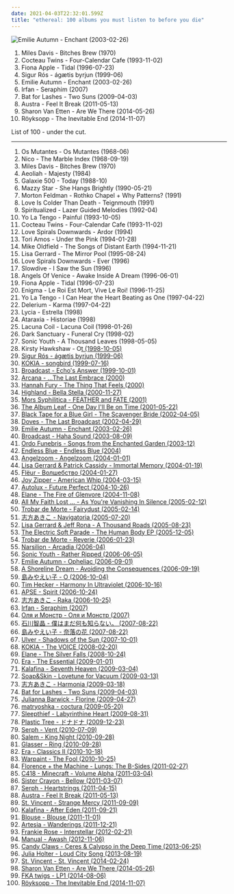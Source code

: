 ```yaml
---
date: 2021-04-03T22:32:01.599Z
title: "ethereal: 100 albums you must listen to before you die"
---
```

![Emilie Autumn - Enchant (2003-02-26)](http://coverartarchive.org/release/16e3ac46-606a-445e-9a20-b7b8bf1a08ea/3206309884-500.jpg "Emilie Autumn - Enchant (2003-02-26)")
<ol class="albums">
<li data-cover="http://coverartarchive.org/release/b7cf6ab3-1fab-45cd-97a2-8e684ffcada1/1895278823-500.jpg" data-tags="jazz, jazz fusion, fusion" role="button">Miles Davis - Bitches Brew (1970)</li>
<li data-cover="http://coverartarchive.org/release/646c6f8d-64bd-38ec-8cf3-3a5f5008cf88/7946166850-500.jpg" data-tags="dream pop" role="button">Cocteau Twins - Four-Calendar Cafe (1993-11-02)</li>
<li data-cover="http://coverartarchive.org/release/e1bba6de-84e1-37db-9123-6901cb01ec8d/1402280819-500.jpg" data-tags="female vocalists, alternative, singer-songwriter" role="button">Fiona Apple - Tidal (1996-07-23)</li>
<li data-cover="https://via.placeholder.com/450" data-tags="post-rock" role="button">Sigur Rós - ágætis byrjun (1999-06)</li>
<li data-cover="http://coverartarchive.org/release/16e3ac46-606a-445e-9a20-b7b8bf1a08ea/3206309884-500.jpg" data-tags="ethereal, gothic, faerie music" role="button">Emilie Autumn - Enchant (2003-02-26)</li>
<li data-cover="http://coverartarchive.org/release/ac9ff732-814f-4c91-87eb-acc311c80c7d/2044549867-500.jpg" data-tags="ethereal, female vocalists" role="button">Irfan - Seraphim (2007)</li>
<li data-cover="http://coverartarchive.org/release/1589c9ec-b9d8-30e6-8f0c-57dd7c52ec35/8202001315-500.jpg" data-tags="alternative, atmospheric" role="button">Bat for Lashes - Two Suns (2009-04-03)</li>
<li data-cover="http://coverartarchive.org/release/5e8aec59-129c-4cb4-b894-5e59edb5c4ca/4261741516-500.jpg" data-tags="indie electronic, new wave, alternative, synthpop" role="button">Austra - Feel It Break (2011-05-13)</li>
<li data-cover="http://coverartarchive.org/release/294ce5a9-a36b-4e41-982e-56f2f94bb581/20346832405-500.jpg" data-tags="folk, indie folk" role="button">Sharon Van Etten - Are We There (2014-05-26)</li>
<li data-cover="http://coverartarchive.org/release/7704bdf5-5fcd-4f80-a759-30fba880bfe6/8762633349-500.jpg" data-tags="electronic, downtempo" role="button">Röyksopp - The Inevitable End (2014-11-07)</li>
</ol>
List of 100 - under the cut.
<!-- more -->

_________________

<ol class="albums">
<li data-cover="http://coverartarchive.org/release/20a55a85-2942-3444-be5c-3bf4eef707cf/23106666641-500.jpg" data-tags="psychedelic, tropicalia" role="button">
Os Mutantes - Os Mutantes (1968-06)
</li>
<li data-cover="https://via.placeholder.com/450" data-tags="experimental, 1968, avant-garde, avant-folk" role="button">
Nico - The Marble Index (1968-09-19)
</li>
<li data-cover="http://coverartarchive.org/release/b7cf6ab3-1fab-45cd-97a2-8e684ffcada1/1895278823-500.jpg" data-tags="jazz, jazz fusion, fusion" role="button">
Miles Davis - Bitches Brew (1970)
</li>
<li data-cover="http://coverartarchive.org/release/b2ce1cc2-e4ea-4025-b0be-b50a282d7374/5562006793-500.jpg" data-tags="instrumental, ambient, new age, dreamy, peaceful, ethereal, spiritual, meditation, relaxing, aeoliah" role="button">
Aeoliah - Majesty (1984)
</li>
<li data-cover="https://via.placeholder.com/450" data-tags="slowcore, shoegaze" role="button">
Galaxie 500 - Today (1988-10)
</li>
<li data-cover="http://coverartarchive.org/release/c74307be-1085-4026-97ab-60b676e367c5/1923128273-500.jpg" data-tags="female vocalists, 90s, dream pop" role="button">
Mazzy Star - She Hangs Brightly (1990-05-21)
</li>
<li data-cover="http://coverartarchive.org/release/9a0e9aed-5aab-457c-bd8f-d3c5dafbaecf/15568336503-500.jpg" data-tags="minimalism, minimalist" role="button">
Morton Feldman - Rothko Chapel + Why Patterns? (1991)
</li>
<li data-cover="http://coverartarchive.org/release/c5ac599c-7099-3897-947a-90e9906c6500/3351567938-500.jpg" data-tags="ethereal" role="button">
Love Is Colder Than Death - Teignmouth (1991)
</li>
<li data-cover="http://coverartarchive.org/release/21d0c2f7-cf7d-4c99-80ec-4a13cf098f58/27225076889-500.jpg" data-tags="indie, electronic, rock, 90s" role="button">
Spiritualized - Lazer Guided Melodies (1992-04)
</li>
<li data-cover="http://coverartarchive.org/release/a6e8c16e-ebfb-47a0-abe7-582e606cb353/25345498085-500.jpg" data-tags="90s, indie rock, shoegaze" role="button">
Yo La Tengo - Painful (1993-10-05)
</li>
<li data-cover="http://coverartarchive.org/release/646c6f8d-64bd-38ec-8cf3-3a5f5008cf88/7946166850-500.jpg" data-tags="dream pop" role="button">
Cocteau Twins - Four-Calendar Cafe (1993-11-02)
</li>
<li data-cover="http://coverartarchive.org/release/cf042b54-74aa-41d8-a7a7-9f134e768b28/1782149775-500.jpg" data-tags="ethereal" role="button">
Love Spirals Downwards - Ardor (1994)
</li>
<li data-cover="http://coverartarchive.org/release/716ab432-03be-3567-9d9f-1cbb4736e0dc/24215052902-500.jpg" data-tags="piano, alternative, 90s" role="button">
Tori Amos - Under the Pink (1994-01-28)
</li>
<li data-cover="http://coverartarchive.org/release/397dce0c-4cb6-3a14-bf04-06cc4776d1a1/17460087873-500.jpg" data-tags="new age, ambient" role="button">
Mike Oldfield - The Songs of Distant Earth (1994-11-21)
</li>
<li data-cover="https://img.discogs.com/7GmCPVa4X-qqUhrq7quu3D5kWyg=/fit-in/600x619/filters:strip_icc():format(jpeg):mode_rgb():quality(90)/discogs-images/R-943387-1531283585-6021.png.jpg" data-tags="ethereal, ambient" role="button">
Lisa Gerrard - The Mirror Pool (1995-08-24)
</li>
<li data-cover="http://coverartarchive.org/release/75e0ef0e-0bb0-4418-bcee-ac765ef95a5b/1782305478-500.jpg" data-tags="ethereal" role="button">
Love Spirals Downwards - Ever (1996)
</li>
<li data-cover="http://coverartarchive.org/release/e4c09d4f-7990-471c-a260-a2e4588c0b2c/10148501880-500.jpg" data-tags="shoegaze, dream pop, ethereal" role="button">
Slowdive - I Saw the Sun (1996)
</li>
<li data-cover="https://img.discogs.com/eQiBxf4AD0GY2EHMECA8M1xxpYY=/fit-in/600x592/filters:strip_icc():format(jpeg):mode_rgb():quality(90)/discogs-images/R-1042155-1187314597.jpeg.jpg" data-tags="ambient, ethereal, neo-classical" role="button">
Angels Of Venice - Awake Inside A Dream (1996-06-01)
</li>
<li data-cover="http://coverartarchive.org/release/e1bba6de-84e1-37db-9123-6901cb01ec8d/1402280819-500.jpg" data-tags="female vocalists, alternative, singer-songwriter" role="button">
Fiona Apple - Tidal (1996-07-23)
</li>
<li data-cover="https://via.placeholder.com/450" data-tags="new age, enigma, ambient" role="button">
Enigma - Le Roi Est Mort, Vive Le Roi! (1996-11-25)
</li>
<li data-cover="https://img.discogs.com/9IgsCGWFGPLHb-Uws5WMoGTJj-Q=/fit-in/600x390/filters:strip_icc():format(jpeg):mode_rgb():quality(90)/discogs-images/R-4612080-1500912766-1226.jpeg.jpg" data-tags="indie rock, 90s" role="button">
Yo La Tengo - I Can Hear the Heart Beating as One (1997-04-22)
</li>
<li data-cover="http://coverartarchive.org/release/5a10bb6c-a45a-3a7c-8b3e-db564afae2f3/14512497121-500.jpg" data-tags="ambient" role="button">
Delerium - Karma (1997-04-22)
</li>
<li data-cover="https://img.discogs.com/J15B2jbVt9XWXJLHT5z4ZlLhpXs=/fit-in/600x600/filters:strip_icc():format(jpeg):mode_rgb():quality(90)/discogs-images/R-5155758-1386007235-9377.jpeg.jpg" data-tags="gothic, 90s, soft, ethereal, emotional, darkwave, lycia, nihilism, dream, us, night time, to explore, existentialism, music and poetry, excruciatingly beautiful, autumn and winter, lauraann163" role="button">
Lycia - Estrella (1998)
</li>
<li data-cover="http://coverartarchive.org/release/f588fe12-0217-4ad3-931a-373ebd9a9726/1828528867-500.jpg" data-tags="medieval, ethereal, italian, medieval folk" role="button">
Ataraxia - Historiae (1998)
</li>
<li data-cover="http://coverartarchive.org/release/70578657-4756-4024-8836-5a1b34cb83a7/16305003945-500.jpg" data-tags="gothic metal" role="button">
Lacuna Coil - Lacuna Coil (1998-01-26)
</li>
<li data-cover="http://coverartarchive.org/release/4747688c-7dfa-449e-8f3c-230d15efb809/22396052125-500.jpg" data-tags="chillout, pop, japanese, emo, female vocalists, dance, cute, epic, easy listening, gothic, new age, comedy, ethereal, humour, anime, dark ambient, j-rock, parody, j-pop, relax, halloween, bdsm, porn, what, based, visual kei, vulgar, brutal death metal, jrock, meme, gay metal, bollocks, denpa, hipster, true metal, joke, lucifer, the only true metal of steel, pretentious bullshit, doujin, nazi, racist, unoriginal, not music, wannabe, manowar, weeaboo, swag, chuck norris does not approve, fuck that shit, kawaii, 4chan, anison, folklore intellectuel, poser, lmao, worst song ever, posers, lgbt, doujin ongaku, true metal of steel, donald trump, child molester, rechtsrock" role="button">
Dark Sanctuary - Funeral Cry (1998-02)
</li>
<li data-cover="https://img.discogs.com/kDCErLYuYxpyy1P0XYs76ir_wos=/fit-in/600x597/filters:strip_icc():format(jpeg):mode_rgb():quality(90)/discogs-images/R-4463291-1365917725-2626.jpeg.jpg" data-tags="experimental, alternative" role="button">
Sonic Youth - A Thousand Leaves (1998-05-05)
</li>
<li data-cover="https://via.placeholder.com/450" data-tags="chillout, ambient, downtempo, ethereal" role="button">
Kirsty Hawkshaw - O<u>t (1998-10-05)
</li>
<li data-cover="https://via.placeholder.com/450" data-tags="post-rock" role="button">
Sigur Rós - ágætis byrjun (1999-06)
</li>
<li data-cover="http://coverartarchive.org/release/cd9b2fd9-d67a-4c3b-a405-89252fbe16d9/21496136995-500.jpg" data-tags="ethereal" role="button">
KOKIA - songbird (1999-07-16)
</li>
<li data-cover="https://img.discogs.com/apRCAVoOUbfAyYmP3WwqGf4TsmE=/fit-in/300x300/filters:strip_icc():format(jpeg):mode_rgb():quality(90)/discogs-images/R-6878909-1428592998-5269.jpeg.jpg" data-tags="electronic, electronica, indie rock, indie electronic, post-rock, downtempo, druggy, ambient pop, psychedelic pop, dreamy, reflective, atmospheric, whimsical, late night, dream pop, clinical, literate, ethereal, fractured, wry, dramatic, introspection, reflection, eerie, hypnotic, spacey, psychedelic rock, trippy, sophisticated, poignant, detached, playful, sunday afternoon, sweet, solitude, delicate, light, background music, nocturnal, imagination, avant-pop, refined, stylish, wintry, hanging out, restrained, sparkling, circular, innocent, spiked-candy radio, space-age, retro-futuristic, julian house album art, ashich party" role="button">
Broadcast - Echo's Answer (1999-10-01)
</li>
<li data-cover="http://coverartarchive.org/release/7e421cd9-eb4f-4a0e-a50b-2315efe293c9/2180696047-500.jpg" data-tags="ethereal" role="button">
Arcana - ...The Last Embrace (2000)
</li>
<li data-cover="https://via.placeholder.com/450" data-tags="ethereal, music to drown in" role="button">
Hannah Fury - The Thing That Feels (2000)
</li>
<li data-cover="https://img.discogs.com/LhOFG7NZFxcT-m1QXOAdKtLzXGk=/fit-in/600x523/filters:strip_icc():format(jpeg):mode_rgb():quality(90)/discogs-images/R-3572852-1335792495.jpeg.jpg" data-tags="trance, electronic, trip-hop, ethereal, enigmatic, gotic" role="button">
Highland - Bella Stella (2000-11-27)
</li>
<li data-cover="http://coverartarchive.org/release/ad1a06f7-8bbb-4895-a748-8ac36d61bed7/5508693710-500.jpg" data-tags="ethereal, gothic rock, goth rock" role="button">
Mors Syphilitica - FEATHER and FATE (2001)
</li>
<li data-cover="https://via.placeholder.com/450" data-tags="post-rock" role="button">
The Album Leaf - One Day I'll Be on Time (2001-05-22)
</li>
<li data-cover="https://img.discogs.com/TZeUZkqH09-ORyvieBQPlc1jtss=/fit-in/600x599/filters:strip_icc():format(jpeg):mode_rgb():quality(90)/discogs-images/R-442973-1440926843-4596.jpeg.jpg" data-tags="gothic, ethereal" role="button">
Black Tape for a Blue Girl - The Scavenger Bride (2002-04-05)
</li>
<li data-cover="http://coverartarchive.org/release/5e306f81-9a7c-3d3a-9393-43dd35440717/24893740190-500.jpg" data-tags="britpop, indie" role="button">
Doves - The Last Broadcast (2002-04-29)
</li>
<li data-cover="http://coverartarchive.org/release/16e3ac46-606a-445e-9a20-b7b8bf1a08ea/3206309884-500.jpg" data-tags="ethereal, gothic, faerie music" role="button">
Emilie Autumn - Enchant (2003-02-26)
</li>
<li data-cover="http://coverartarchive.org/release/1216e686-0799-4615-9e41-82473842ce07/2626806537-500.jpg" data-tags="electronica, indie, experimental, dream pop" role="button">
Broadcast - Haha Sound (2003-08-09)
</li>
<li data-cover="https://img.discogs.com/Fe6xErQ5wnb8pPGXa_6WO5ZHRbE=/fit-in/594x600/filters:strip_icc():format(jpeg):mode_rgb():quality(90)/discogs-images/R-801471-1382200401-4568.jpeg.jpg" data-tags="ethereal" role="button">
Ordo Funebris - Songs from the Enchanted Garden (2003-12)
</li>
<li data-cover="http://coverartarchive.org/release/685d0ef0-1bab-4ca3-b900-91e0595f2c0e/5921722843-500.jpg" data-tags="electronic, ethereal" role="button">
Endless Blue - Endless Blue (2004)
</li>
<li data-cover="http://coverartarchive.org/release/58f47cac-c702-4018-ba4a-7cf3a40941a2/2610903396-500.jpg" data-tags="ambient, ethereal, darkwave, female vocalists" role="button">
Angelzoom - Angelzoom (2004-01-01)
</li>
<li data-cover="http://coverartarchive.org/release/d249acde-8552-49d8-b854-bb5647112774/3341402168-500.jpg" data-tags="ethereal, darkwave, neoclassical" role="button">
Lisa Gerrard & Patrick Cassidy - Immortal Memory (2004-01-19)
</li>
<li data-cover="http://coverartarchive.org/release/ea9811df-915b-4d1b-8172-673b5cc4ce7d/4397578495-500.jpg" data-tags="ethereal" role="button">
Flëur - Волшебство (2004-01-27)
</li>
<li data-cover="http://coverartarchive.org/release/221494e5-8a64-4305-b255-0c82f7e18e65/27575844758-500.jpg" data-tags="alternative rock, ambient, indie pop, indie rock, female vocalists, power pop, shoegaze, dream pop, ethereal, powerpop, sweet, neo-psychedelia, hupin, morning blend, produced by kevin shields" role="button">
Joy Zipper - American Whip (2004-03-15)
</li>
<li data-cover="http://coverartarchive.org/release/3376bd98-51de-464c-a801-0bd4dc3d8256/24039927381-500.jpg" data-tags="shoegaze" role="button">
Autolux - Future Perfect (2004-10-26)
</li>
<li data-cover="https://img.discogs.com/h755aup4vPrO0tBSWmYsUPI5sLs=/fit-in/400x400/filters:strip_icc():format(jpeg):mode_rgb():quality(90)/discogs-images/R-737225-1153573735.jpeg.jpg" data-tags="ethereal, medieval" role="button">
Elane - The Fire of Glenvore (2004-11-08)
</li>
<li data-cover="http://coverartarchive.org/release/0d4cd2a6-512c-4e8c-b1ae-90849561d3f5/1828444102-500.jpg" data-tags="ethereal, neoclassical" role="button">
All My Faith Lost ... - As You're Vanishing In Silence (2005-02-12)
</li>
<li data-cover="https://img.discogs.com/aR-NBf345D0EAAF4K5Dq4OB4w9o=/fit-in/600x534/filters:strip_icc():format(jpeg):mode_rgb():quality(90)/discogs-images/R-801483-1200479401.jpeg.jpg" data-tags="ethereal, fantasy, neofolk" role="button">
Trobar de Morte - Fairydust (2005-02-14)
</li>
<li data-cover="http://coverartarchive.org/release/44157bc0-61dc-4abe-b5da-69f4ce8a0da2/10619449129-500.jpg" data-tags="ethereal, folk, dream folk, world fusion, experimental, epic, world, medieval, darkwave, gothic, avant-garde, classical, neoclassical darkwave, art pop, dream pop, neofolk" role="button">
志方あきこ - Navigatoria (2005-07-20)
</li>
<li data-cover="http://coverartarchive.org/release/3b803df2-86cb-4106-91b1-1c269b1776fc/18247981407-500.jpg" data-tags="ambient, female vocalists, world, new age, ethereal, world fusion, neo-classical, heavenly voices, lisa gerrard" role="button">
Lisa Gerrard & Jeff Rona - A Thousand Roads (2005-08-23)
</li>
<li data-cover="http://coverartarchive.org/release/591cce74-a716-402f-bdc7-efbff8aaee35/24216411678-500.jpg" data-tags="chillout, electronic, pop, soul, alternative, alternative rock, ambient, female vocalists, dance, ethereal" role="button">
The Electric Soft Parade - The Human Body EP (2005-12-05)
</li>
<li data-cover="http://coverartarchive.org/release/723d1bbd-0101-4539-a970-c2b232bfce3e/26215282194-500.jpg" data-tags="ethereal, neoclassical" role="button">
Trobar de Morte - Reverie (2006-01-23)
</li>
<li data-cover="https://img.discogs.com/p7NoU8uHMBWzqDzEVFc434UGxD4=/fit-in/600x536/filters:strip_icc():format(jpeg):mode_rgb():quality(90)/discogs-images/R-1289285-1207333830.jpeg.jpg" data-tags="ethereal, darkwave, neofolk" role="button">
Narsilion - Arcadia (2006-04)
</li>
<li data-cover="https://img.discogs.com/w7C3d8OHmFjsMS3t3Tvx8WQSFRo=/fit-in/400x391/filters:strip_icc():format(jpeg):mode_rgb():quality(90)/discogs-images/R-5119480-1385028132-2136.jpeg.jpg" data-tags="alternative rock" role="button">
Sonic Youth - Rather Ripped (2006-06-05)
</li>
<li data-cover="http://coverartarchive.org/release/db7a53e9-8865-4756-9d26-157e4f50d165/19887853784-500.jpg" data-tags="electronic" role="button">
Emilie Autumn - Opheliac (2006-09-01)
</li>
<li data-cover="http://coverartarchive.org/release/07e28baf-8e71-4b78-b4c1-f66da5f1a14c/18336316434-500.jpg" data-tags="trip-hop, alternative, post-rock, druggy, dreamy, ethereal, emotional, hypnotic, slowcore, spacey, trippy, symphonic, reverb, powerful, loved albums, drenched" role="button">
A Shoreline Dream - Avoiding the Consequences (2006-09-19)
</li>
<li data-cover="http://coverartarchive.org/release/e65e9d32-8fd1-4b7d-b6f7-6e12a4eb1fa2/22859041411-500.jpg" data-tags="ethereal, trip-hop, singer-songwriter, new age, dream pop" role="button">
島みやえい子 - O (2006-10-04)
</li>
<li data-cover="http://coverartarchive.org/release/8e0fa69a-067f-4c2a-8d78-61d3951302cb/25534985964-500.jpg" data-tags="ambient" role="button">
Tim Hecker - Harmony In Ultraviolet (2006-10-16)
</li>
<li data-cover="https://img.discogs.com/puejkqh-SaEpKYN6cldpw3JRDCY=/fit-in/426x426/filters:strip_icc():format(jpeg):mode_rgb():quality(90)/discogs-images/R-1011062-1194177277.jpeg.jpg" data-tags="ambient, post-rock, progressive, ethereal, post rock, lsd, manjoh, de:bug album reviews 2007, try this, toad-tested mother-approved" role="button">
APSE - Spirit (2006-10-24)
</li>
<li data-cover="http://coverartarchive.org/release/02892869-8957-41c6-87b0-b446226d38f1/10619457104-500.jpg" data-tags="ethereal, folk, world, heavenly voices, gothic, medieval, darkwave, world fusion, classical, epic" role="button">
志方あきこ - Raka (2006-10-25)
</li>
<li data-cover="http://coverartarchive.org/release/ac9ff732-814f-4c91-87eb-acc311c80c7d/2044549867-500.jpg" data-tags="ethereal, female vocalists" role="button">
Irfan - Seraphim (2007)
</li>
<li data-cover="http://coverartarchive.org/release/625a15f6-c80c-4fd0-92fe-fe50394c56ac/4397360415-500.jpg" data-tags="post-punk, ethereal, darkwave, art pop, ethereal wave" role="button">
Оля и Монстр - Оля и Монстр (2007)
</li>
<li data-cover="http://coverartarchive.org/release/d6ac81ce-a328-39eb-b29f-671c0b0382b3/23901214178-500.jpg" data-tags="japanese, female vocalists, atmospheric, ethereal, j-pop, chiaki ishikawa" role="button">
石川智晶 - 僕はまだ何も知らない。 (2007-08-22)
</li>
<li data-cover="http://coverartarchive.org/release/f09b7d36-a0eb-4b6f-b18a-04e0198be860/4905692219-500.jpg" data-tags="trip-hop, singer-songwriter, new age, ethereal, jpop women solo" role="button">
島みやえい子 - 奈落の花 (2007-08-22)
</li>
<li data-cover="http://coverartarchive.org/release/91f242ac-7e10-372e-9a51-2deace4a2f04/9227664763-500.jpg" data-tags="ambient" role="button">
Ulver - Shadows of the Sun (2007-10-01)
</li>
<li data-cover="https://img.discogs.com/zONSZxL3GCPWY5Mzd64wAkR6rgA=/fit-in/400x400/filters:strip_icc():format(jpeg):mode_rgb():quality(90)/discogs-images/R-2908417-1306753188.jpeg.jpg" data-tags="ethereal, classical crossover, folk" role="button">
KOKIA - The VOICE (2008-02-20)
</li>
<li data-cover="http://coverartarchive.org/release/1b7e0d89-ceff-444a-9963-34fac90ba3b5/16422860334-500.jpg" data-tags="ethereal, folk, darkwave, dark folk" role="button">
Elane - The Silver Falls (2008-10-24)
</li>
<li data-cover="http://coverartarchive.org/release/d471328b-ada7-4295-ac1b-88e9c4c83241/15083735351-500.jpg" data-tags="chillout, chill, ambient, new age, ethereal, mystic" role="button">
Era - The Essential (2009-01-01)
</li>
<li data-cover="http://coverartarchive.org/release/9d290678-9d83-493e-b686-91a7351d70a7/2627971442-500.jpg" data-tags="ethereal, j-pop, yuki kajiura" role="button">
Kalafina - Seventh Heaven (2009-03-04)
</li>
<li data-cover="https://img.discogs.com/5ULMdii6V1Px_WEq_Gnq-FYTwV4=/fit-in/500x500/filters:strip_icc():format(jpeg):mode_rgb():quality(90)/discogs-images/R-1690134-1266618713.jpeg.jpg" data-tags="piano" role="button">
Soap&Skin - Lovetune for Vacuum (2009-03-13)
</li>
<li data-cover="http://coverartarchive.org/release/30a031ec-929d-4a90-9eeb-9a189a0c3525/6719972255-500.jpg" data-tags="ethereal, folk, experimental, medieval, new age, world fusion, world, avant-garde, classical crossover, neoclassical darkwave, darkwave" role="button">
志方あきこ - Harmonia (2009-03-18)
</li>
<li data-cover="http://coverartarchive.org/release/1589c9ec-b9d8-30e6-8f0c-57dd7c52ec35/8202001315-500.jpg" data-tags="alternative, atmospheric" role="button">
Bat for Lashes - Two Suns (2009-04-03)
</li>
<li data-cover="https://via.placeholder.com/450" data-tags="female vocalists, dream pop, sleep, ethereal" role="button">
Julianna Barwick - Florine (2009-04-27)
</li>
<li data-cover="http://coverartarchive.org/release/aee82061-6e9e-4708-b6db-673f99ee6490/3000007589-500.jpg" data-tags="chillout, trip-hop, japanese, experimental, female vocalists, singer-songwriter, shoegaze, idm, trip hop, dream pop, ethereal, modern classical, art pop, japanese shoegaze, japanese dream pop, j-shoegaze, shoegazefan, j-ethereal" role="button">
matryoshka - coctura (2009-05-20)
</li>
<li data-cover="http://coverartarchive.org/release/3b640d54-f9a5-44ca-a0c9-f52e739933ac/1934971356-500.jpg" data-tags="chillout, electronic, ambient, female vocalists, ethereal" role="button">
Sleepthief - Labyrinthine Heart (2009-08-31)
</li>
<li data-cover="https://img.discogs.com/gD247ti3D9cP1juILhdTNP8Mv_U=/fit-in/600x264/filters:strip_icc():format(jpeg):mode_rgb():quality(90)/discogs-images/R-11540436-1581744525-1351.jpeg.jpg" data-tags="post-rock, shoegaze, ethereal, emotional, angura-kei" role="button">
Plastic Tree - ドナドナ (2009-12-23)
</li>
<li data-cover="http://coverartarchive.org/release/550d6493-acf3-4c3e-84ba-37dde100e2af/15172000007-500.jpg" data-tags="chillout, female vocalists, trip hop, dream pop, ethereal, art pop" role="button">
Serph - Vent (2010-07-09)
</li>
<li data-cover="http://coverartarchive.org/release/c2852bc2-4919-41e7-aab4-c3ff47ba1c2c/20543754977-500.jpg" data-tags="witch house" role="button">
Salem - King Night (2010-09-28)
</li>
<li data-cover="http://coverartarchive.org/release/cf117937-2317-43b8-8b20-ba9a045e3a12/15963313413-500.jpg" data-tags="experimental, psychedelic" role="button">
Glasser - Ring (2010-09-28)
</li>
<li data-cover="http://coverartarchive.org/release/41efb8fd-a059-4b60-83fd-6375f61ce40f/7501303318-500.jpg" data-tags="chillout, chill, ambient, new age, ethereal" role="button">
Era - Classics II (2010-10-18)
</li>
<li data-cover="https://img.discogs.com/iyNfvflk9g5dK8cwVCrBIyFfNyg=/fit-in/600x530/filters:strip_icc():format(jpeg):mode_rgb():quality(90)/discogs-images/R-2511029-1459303667-7250.jpeg.jpg" data-tags="psychedelic rock" role="button">
Warpaint - The Fool (2010-10-25)
</li>
<li data-cover="http://coverartarchive.org/release/018e2e84-f12f-40a0-b9c3-083a7684347a/3178531758-500.jpg" data-tags="alternative, indie rock, female vocalists, ethereal, lungs, florence welch" role="button">
Florence + the Machine - Lungs: The B-Sides (2011-02-27)
</li>
<li data-cover="http://coverartarchive.org/release/5e396e48-5bc1-4d28-ab34-ee77dc534fed/22120675980-500.jpg" data-tags="ambient" role="button">
C418 - Minecraft - Volume Alpha (2011-03-04)
</li>
<li data-cover="https://img.discogs.com/CPIt08toAO33TdzNCSrex-CGiW4=/fit-in/300x300/filters:strip_icc():format(jpeg):mode_rgb():quality(90)/discogs-images/R-2744006-1316077313.jpeg.jpg" data-tags="alternative, experimental, post-rock, psychedelic, atmospheric, dream pop, art rock, ethereal, melancholic, neo-psychedelia" role="button">
Sister Crayon - Bellow (2011-03-07)
</li>
<li data-cover="http://coverartarchive.org/release/36c25c82-6e97-4de7-ae9b-76a76c7a4a5c/9849715387-500.jpg" data-tags="chillout, electronic, trip-hop, female vocalists, singer-songwriter, shoegaze, trip hop, dream pop, ethereal, art pop, japanese shoegaze, japanese dream pop, j-shoegaze, shoegazefan, j-ethereal" role="button">
Serph - Heartstrings (2011-04-15)
</li>
<li data-cover="http://coverartarchive.org/release/5e8aec59-129c-4cb4-b894-5e59edb5c4ca/4261741516-500.jpg" data-tags="indie electronic, new wave, alternative, synthpop" role="button">
Austra - Feel It Break (2011-05-13)
</li>
<li data-cover="https://img.discogs.com/xS_1Wc5NHgHgcct24F39nLQones=/fit-in/600x598/filters:strip_icc():format(jpeg):mode_rgb():quality(90)/discogs-images/R-5952254-1407225003-2204.jpeg.jpg" data-tags="art pop" role="button">
St. Vincent - Strange Mercy (2011-09-09)
</li>
<li data-cover="http://coverartarchive.org/release/8c369d3f-c53e-4ec0-a651-979bb2b898c4/15584002891-500.jpg" data-tags="japanese, female vocalists, epic, ethereal, neoclassical" role="button">
Kalafina - After Eden (2011-09-21)
</li>
<li data-cover="http://coverartarchive.org/release/7c9c2ef1-0250-4d91-ac60-ab4c702180d2/6755910409-500.jpg" data-tags="dream pop" role="button">
Blouse - Blouse (2011-11-01)
</li>
<li data-cover="http://coverartarchive.org/release/a9a8e8c6-f2df-4d73-9ee9-56f183428033/2025427828-500.jpg" data-tags="dreamy, atmospheric, ethereal, cd, heavenly voices, neoclassical darkwave, fantasy music, heavenly music" role="button">
Artesia - Wanderings (2011-12-21)
</li>
<li data-cover="http://coverartarchive.org/release/21fe0978-2169-4739-8170-e676deb84fff/3982008386-500.jpg" data-tags="indie, indie rock, dream pop" role="button">
Frankie Rose - Interstellar (2012-02-21)
</li>
<li data-cover="https://via.placeholder.com/450" data-tags="ambient, dreamy, ethereal, soundscapes, tasting colors" role="button">
Manual - Awash (2012-11-06)
</li>
<li data-cover="http://coverartarchive.org/release/32cdbb59-0f9b-4df5-8986-4ab0ccb294d6/4920961799-500.jpg" data-tags="dream pop, shoegaze" role="button">
Candy Claws - Ceres & Calypso in the Deep Time (2013-06-25)
</li>
<li data-cover="http://coverartarchive.org/release/9d1dc16a-a854-4589-b78b-f008af493aac/4871200031-500.jpg" data-tags="2013" role="button">
Julia Holter - Loud City Song (2013-08-19)
</li>
<li data-cover="https://via.placeholder.com/450" data-tags="art pop" role="button">
St. Vincent - St. Vincent (2014-02-24)
</li>
<li data-cover="http://coverartarchive.org/release/294ce5a9-a36b-4e41-982e-56f2f94bb581/20346832405-500.jpg" data-tags="folk, indie folk" role="button">
Sharon Van Etten - Are We There (2014-05-26)
</li>
<li data-cover="http://coverartarchive.org/release/a50f9ba3-5891-4f22-b5da-edf84cc04b0c/7598730014-500.jpg" data-tags="electronic, alternative rnb" role="button">
FKA twigs - LP1 (2014-08-06)
</li>
<li data-cover="http://coverartarchive.org/release/7704bdf5-5fcd-4f80-a759-30fba880bfe6/8762633349-500.jpg" data-tags="electronic, downtempo" role="button">
Röyksopp - The Inevitable End (2014-11-07)
</li>
</ol>